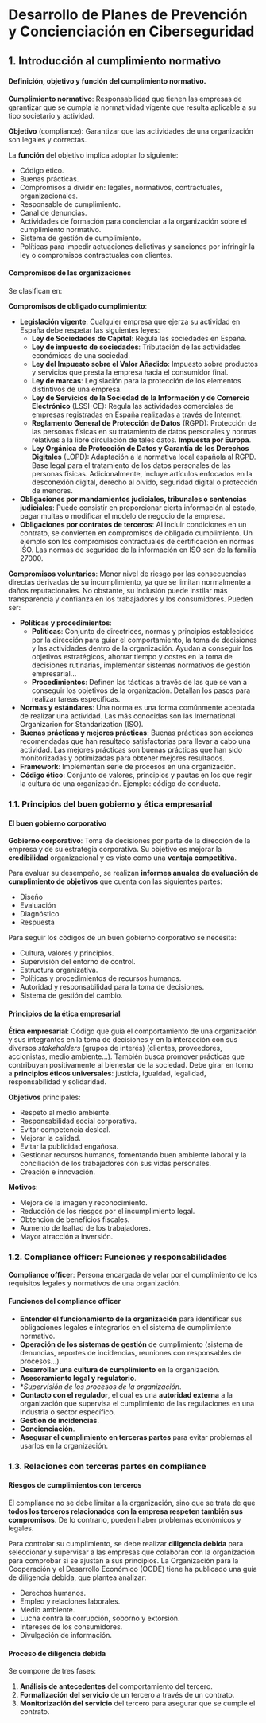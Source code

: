 # Desarrollo de Planes de Prevención y Concienciación en Ciberseguridad

## 1. Introducción al cumplimiento normativo

#### Definición, objetivo y función del cumplimiento normativo.

**Cumplimiento normativo**: Responsabilidad que tienen las empresas de garantizar que se cumpla la normatividad vigente que resulta aplicable a su tipo societario y actividad.

**Objetivo** (compliance): Garantizar que las actividades de una organización son legales y correctas.

La **función** del objetivo implica adoptar lo siguiente:
- Código ético.
- Buenas prácticas.
- Compromisos a dividir en: legales, normativos, contractuales, organizacionales.
- Responsable de cumplimiento.
- Canal de denuncias.
- Actividades de formación para concienciar a la organización sobre el cumplimiento normativo.
- Sistema de gestión de cumplimiento.
- Políticas para impedir actuaciones delictivas y sanciones por infringir la ley o compromisos contractuales con clientes.

#### Compromisos de las organizaciones

Se clasifican en:

**Compromisos de obligado cumplimiento**:
- **Legislación vigente**: Cualquier empresa que ejerza su actividad en España debe respetar las siguientes leyes:
	- **Ley de Sociedades de Capital**: Regula las sociedades en España.
	- **Ley de impuesto de sociedades**: Tributación de las actividades económicas de una sociedad.
	- **Ley del Impuesto sobre el Valor Añadido**: Impuesto sobre productos y servicios que presta la empresa hacia el consumidor final.
	- **Ley de marcas**: Legislación para la protección de los elementos distintivos de una empresa.
	- **Ley de Servicios de la Sociedad de la Información y de Comercio Electrónico** (LSSI-CE): Regula las actividades comerciales de empresas registradas en España realizadas a través de Internet.
	- **Reglamento General de Protección de Datos** (RGPD): Protección de las personas físicas en su tratamiento de datos personales y normas relativas a la libre circulación de tales datos. **Impuesta por Europa**.
	- **Ley Orgánica de Protección de Datos y Garantía de los Derechos Digitales** (LOPD): Adaptación a la normativa local española al RGPD. Base legal para el tratamiento de los datos personales de las personas físicas. Adicionalmente, incluye artículos enfocados en la desconexión digital, derecho al olvido, seguridad digital o protección de menores.
- **Obligaciones por mandamientos judiciales, tribunales o sentencias judiciales**: Puede consistir en proporcionar cierta información al estado, pagar multas o modificar el modelo de negocio de la empresa.
- **Obligaciones por contratos de terceros**: Al incluir condiciones en un contrato, se convierten en compromisos de obligado cumplimiento. Un ejemplo son los compromisos contractuales de certificación en normas ISO. Las normas de seguridad de la información en ISO son de la familia 27000.

**Compromisos voluntarios**: Menor nivel de riesgo por las consecuencias directas derivadas de su incumplimiento, ya que se limitan normalmente a daños reputacionales. No obstante, su inclusión puede instilar más transparencia y confianza en los trabajadores y los consumidores. Pueden ser:
- **Políticas y procedimientos**:
	- **Políticas**: Conjunto de directrices, normas y principios establecidos por la dirección para guiar el comportamiento, la toma de decisiones y las actividades dentro de la organización. Ayudan a conseguir los objetivos estratégicos, ahorrar tiempo y costes en la toma de decisiones rutinarias, implementar sistemas normativos de gestión empresarial...
	- **Procedimientos**: Definen las tácticas a través de las que se van a conseguir los objetivos de la organización. Detallan los pasos para realizar tareas específicas.
- **Normas y estándares**: Una norma es una forma comúnmente aceptada de realizar una actividad. Las más conocidas son las International Organizarion for Standarization (ISO).
- **Buenas prácticas y mejores prácticas**: Buenas prácticas son acciones recomendadas que han resultado satisfactorias para llevar a cabo una actividad. Las mejores prácticas son buenas prácticas que han sido monitorizadas y optimizadas para obtener mejores resultados.
- **Framework**: Implementan serie de procesos en una organización.
- **Código ético**: Conjunto de valores, principios y pautas en los que regir la cultura de una organización. Ejemplo: código de conducta.

### 1.1. Principios del buen gobierno y ética empresarial

#### El buen gobierno corporativo

**Gobierno corporativo**: Toma de decisiones por parte de la dirección de la empresa y de su estrategia corporativa. Su objetivo es mejorar la **credibilidad** organizacional y es visto como una **ventaja competitiva**.

Para evaluar su desempeño, se realizan **informes anuales de evaluación de cumplimiento de objetivos** que cuenta con las siguientes partes:
- Diseño
- Evaluación
- Diagnóstico
- Respuesta

Para seguir los códigos de un buen gobierno corporativo se necesita:
- Cultura, valores y principios.
- Supervisión del entorno de control.
- Estructura organizativa.
- Políticas y procedimientos de recursos humanos.
- Autoridad y responsabilidad para la toma de decisiones.
- Sistema de gestión del cambio.

#### Principios de la ética empresarial

**Ética empresarial**: Código que guía el comportamiento de una organización y sus integrantes en la toma de decisiones y en la interacción con sus diversos _stakeholders_ (grupos de interés) (clientes, proveedores, accionistas, medio ambiente...). También busca promover prácticas que contribuyan positivamente al bienestar de la sociedad. Debe girar en torno a **principios éticos universales**: justicia, igualdad, legalidad, responsabilidad y solidaridad.

**Objetivos** principales:
- Respeto al medio ambiente.
- Responsabilidad social corporativa.
- Evitar competencia desleal.
- Mejorar la calidad.
- Evitar la publicidad engañosa.
- Gestionar recursos humanos, fomentando buen ambiente laboral y la conciliación de los trabajadores con sus vidas personales.
- Creación e innovación.

**Motivos**:
- Mejora de la imagen y reconocimiento.
- Reducción de los riesgos por el incumplimiento legal.
- Obtención de beneficios fiscales.
- Aumento de lealtad de los trabajadores.
- Mayor atracción a inversión.

### 1.2. Compliance officer: Funciones y responsabilidades

**Compliance officer**: Persona encargada de velar por el cumplimiento de los requisitos legales y normativos de una organización.

#### Funciones del compliance officer

- **Entender el funcionamiento de la organización** para identificar sus obligaciones legales e integrarlos en el sistema de cumplimiento normativo.
- **Operación de los sistemas de gestión** de cumplimiento (sistema de denuncias, reportes de incidencias, reuniones con responsables de procesos...).
- **Desarrollar una cultura de cumplimiento** en la organización.
- **Asesoramiento legal y regulatorio**.
- **Supervisión de los procesos de la organización*.
- **Contacto con el regulador**, el cual es una **autoridad externa** a la organización que supervisa el cumplimiento de las regulaciones en una industria o sector específico.
- **Gestión de incidencias**.
- **Concienciación**.
- **Asegurar el cumplimiento en terceras partes** para evitar problemas al usarlos en la organización.

### 1.3. Relaciones con terceras partes en compliance

#### Riesgos de cumplimientos con terceros

El compliance no se debe limitar a la organización, sino que se trata de que **todos los terceros relacionados con la empresa respeten también sus compromisos**. De lo contrario, pueden haber problemas económicos y legales.

Para controlar su cumplimiento, se debe realizar **diligencia debida** para seleccionar y supervisar a las empresas que colaboran con la organización para comprobar si se ajustan a sus principios. La Organización para la Cooperación y el Desarrollo Económico (OCDE) tiene ha publicado una guía de diligencia debida, que plantea analizar:
- Derechos humanos.
- Empleo y relaciones laborales.
- Medio ambiente.
- Lucha contra la corrupción, soborno y extorsión.
- Intereses de los consumidores.
- Divulgación de información.

#### Proceso de diligencia debida

Se compone de tres fases:
1. **Análisis de antecedentes** del comportamiento del tercero.
2. **Formalización del servicio** de un tercero a través de un contrato.
3. **Monitorización del servicio** del tercero para asegurar que se cumple el contrato.
